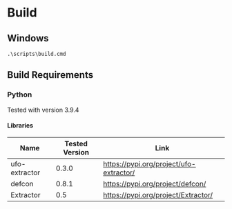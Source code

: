 # Build
## Windows
~~~
.\scripts\build.cmd
~~~


##  Build Requirements
### Python 
Tested with version 3.9.4

####  Libraries

| Name          | Tested Version | Link                                    |
|---------------|----------------|-----------------------------------------|
| ufo-extractor | 0.3.0          | https://pypi.org/project/ufo-extractor/ |
| defcon        | 0.8.1          | https://pypi.org/project/defcon/        |
| Extractor     | 0.5            | https://pypi.org/project/Extractor/     |